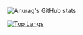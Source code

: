 ![Anurag's GitHub stats](https://github-readme-stats.vercel.app/api?username=danbeaumont95&show_icons=true&theme=radical)

[![Top Langs](https://github-readme-stats.vercel.app/api/top-langs/?username=danbeaumont95&layout=compact)](https://github.com/danbeaumont95/github-readme-stats)
